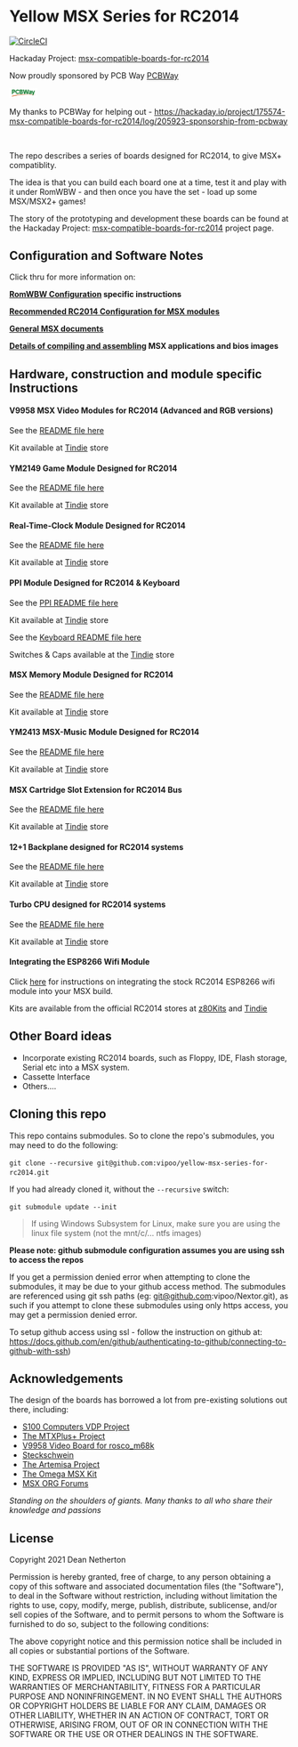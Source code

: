 # Yellow MSX Series for RC2014

[![CircleCI](https://circleci.com/gh/vipoo/yellow-msx-series-for-rc2014/tree/dev.svg?style=svg)](https://circleci.com/gh/vipoo/yellow-msx-series-for-rc2014/tree/dev)

Hackaday Project: [msx-compatible-boards-for-rc2014](https://hackaday.io/project/175574-msx-compatible-boards-for-rc2014)


Now proudly sponsored by PCB Way [PCBWay](https://www.pcbway.com/)

<a href="https://www.pcbway.com/"><img src="pcbway.png" width="10%"/></a>

My thanks to PCBWay for helping out - https://hackaday.io/project/175574-msx-compatible-boards-for-rc2014/log/205923-sponsorship-from-pcbway

</br>

The repo describes a series of boards designed for RC2014, to give MSX+ compatiblity.

The idea is that you can build each board one at a time, test it and play with it under RomWBW - and then once you have the set - load up some MSX/MSX2+ games!

The story of the prototyping and development these boards can be found at the Hackaday Project: [msx-compatible-boards-for-rc2014](https://hackaday.io/project/175574-msx-compatible-boards-for-rc2014) project page.

## Configuration and Software Notes

Click thru for more information on:

**[RomWBW Configuration](./readme-romwbw.md) specific instructions**

**[Recommended RC2014 Configuration for MSX modules](./readme-msx.md)**

**[General MSX documents](./msx/docs/index.md)**

**[Details of compiling and assembling](./msx/README.md) MSX applications and bios images**


## Hardware, construction and module specific Instructions

#### V9958 MSX Video Modules for RC2014 (Advanced and RGB versions)

See the [README file here](./video/README.md)

Kit available at [Tindie](https://www.tindie.com/products/dinotron/v9958-msx-video-advanced-module-for-rc2014) store

#### YM2149 Game Module Designed for RC2014

See the [README file here](./game/README.md)

Kit available at [Tindie](https://www.tindie.com/products/dinotron/ym2149-msx-game-board-for-rc2014) store

#### Real-Time-Clock Module Designed for RC2014

See the [README file here](./rtc/README.md)

Kit available at [Tindie](https://www.tindie.com/products/dinotron/msx-rp5c01-rtc-and-msx-f4-board-for-rc2014) store

#### PPI Module Designed for RC2014 & Keyboard

See the [PPI README file here](./ppi/README.md)

Kit available at [Tindie](https://www.tindie.com/products/dinotron/msx-keyboard-designed-for-rc2014) store

See the [Keyboard README file here](./keyboard/README.md)

Switches & Caps available at the [Tindie](https://www.tindie.com/products/dinotron/switches-keycaps-for-msx-rc2014-keyboard) store

#### MSX Memory Module Designed for RC2014

See the [README file here](./memory/README.md)

Kit available at [Tindie](https://www.tindie.com/products/dinotron/msx-memory-board-for-rc2014) store

#### YM2413 MSX-Music Module Designed for RC2014

See the [README file here](./music/README.md)

Kit available at [Tindie](https://www.tindie.com/products/dinotron/ym2413-msx-music-module-designed-for-rc2014) store

#### MSX Cartridge Slot Extension for RC2014 Bus

See the [README file here](./slot-extension/readme.md)

Kit available at [Tindie](https://www.tindie.com/products/dinotron/msx-cartridge-slot-extension-for-rc2014-bus) store

#### 12+1 Backplane designed for RC2014 systems

See the [README file here](./backplane/readme.md)

Kit available at [Tindie](https://www.tindie.com/products/dinotron/121-backplane-designed-for-rc2014-systems) store

#### Turbo CPU designed for RC2014 systems

See the [README file here](./turbo-cpu/readme.md)

Kit available at [Tindie](https://www.tindie.com/products/dinotron/turbo-cpu-module-designed-for-rc2014) store

#### Integrating the ESP8266 Wifi Module

Click [here](./wifi/README.md) for instructions on integrating the stock RC2014 ESP8266 wifi module into your MSX build.

Kits are available from the official RC2014 stores at [z80Kits](https://z80kits.com/shop/esp8266-wifi-module) and [Tindie](https://www.tindie.com/products/semachthemonkey/esp8266-wifi-module-for-rc2014/)


## Other Board ideas

* Incorporate existing RC2014 boards, such as Floppy, IDE, Flash storage, Serial etc into a MSX system.
* Cassette Interface
* Others....

## Cloning this repo

This repo contains submodules.  So to clone the repo's submodules, you may need to do the following:

`git clone --recursive git@github.com:vipoo/yellow-msx-series-for-rc2014.git`

If you had already cloned it, without the `--recursive` switch:

`git submodule update --init`

> If using Windows Subsystem for Linux, make sure you are using the linux file system (not the mnt/c/... ntfs images)

**Please note: github submodule configuration assumes you are using ssh to access the repos**

If you get a permission denied error when attempting to clone the submodules, it may be due to your github access method.  The submodules are referenced using git ssh paths (eg:  git@github.com:vipoo/Nextor.git), as such if you attempt to clone these submodules using only https access, you may get a permission denied error.

To setup github access using ssl - follow the instruction on github at: https://docs.github.com/en/github/authenticating-to-github/connecting-to-github-with-ssh)

## Acknowledgements

The design of the boards has borrowed a lot from pre-existing solutions out there, including:

* [S100 Computers VDP Project](http://www.s100computers.com/My%20System%20Pages/VDP%20Video%20Board/VDP%20Board.htm)
* [The MTXPlus+ Project](http://primrosebank.net/computers/mtx/projects/mtxplus/video/mtxplus_vdp_design.htm)
* [V9958 Video Board for rosco_m68k](https://github.com/rosco-m68k/hardware-projects/tree/master/video9958)
* [Steckschwein](https://steckschwein.de/hardware/v9958-video-board/)
* [The Artemisa Project](https://github.com/apoloval/artemisa)
* [The Omega MSX Kit](https://github.com/skiselev/omega)
* [MSX ORG Forums](https://www.msx.org/)

*Standing on the shoulders of giants.  Many thanks to all who share their knowledge and passions*

## License
Copyright 2021 Dean Netherton

Permission is hereby granted, free of charge, to any person obtaining a copy of this software and associated documentation files (the "Software"), to deal in the Software without restriction, including without limitation the rights to use, copy, modify, merge, publish, distribute, sublicense, and/or sell copies of the Software, and to permit persons to whom the Software is furnished to do so, subject to the following conditions:

The above copyright notice and this permission notice shall be included in all copies or substantial portions of the Software.

THE SOFTWARE IS PROVIDED "AS IS", WITHOUT WARRANTY OF ANY KIND, EXPRESS OR IMPLIED, INCLUDING BUT NOT LIMITED TO THE WARRANTIES OF MERCHANTABILITY, FITNESS FOR A PARTICULAR PURPOSE AND NONINFRINGEMENT. IN NO EVENT SHALL THE AUTHORS OR COPYRIGHT HOLDERS BE LIABLE FOR ANY CLAIM, DAMAGES OR OTHER LIABILITY, WHETHER IN AN ACTION OF CONTRACT, TORT OR OTHERWISE, ARISING FROM, OUT OF OR IN CONNECTION WITH THE SOFTWARE OR THE USE OR OTHER DEALINGS IN THE SOFTWARE.

